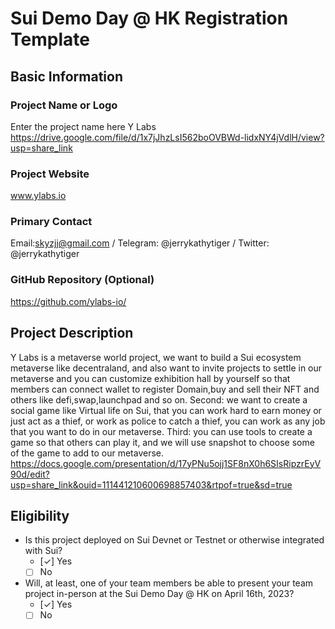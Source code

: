 # Sui Demo Day @ HK Registration Template

## Basic Information

### Project Name or Logo

Enter the project name here
Y Labs
https://drive.google.com/file/d/1x7jJhzLsI562boOVBWd-lidxNY4jVdlH/view?usp=share_link

### Project Website

www.ylabs.io

### Primary Contact

Email:skyzjj@gmail.com / Telegram: @jerrykathytiger / Twitter: @jerrykathytiger

### GitHub Repository (Optional)

https://github.com/ylabs-io/

## Project Description 
Y Labs is a metaverse world project, we want to build a Sui ecosystem metaverse like decentraland, and also want to invite projects to settle in our metaverse and you can customize exhibition hall by yourself so that members can connect wallet to register Domain,buy and sell their NFT and others like defi,swap,launchpad and so on. Second: we want to create a social game like Virtual life on Sui, that you can work hard to earn money or just act as a thief, or work as police to catch a thief, you can work as any job that you want to do in our metaverse. Third: you can use tools to create a game so that others can play it, and we will use snapshot to choose some of the game to add to our metaverse.
https://docs.google.com/presentation/d/17yPNu5ojj1SF8nX0h6SIsRipzrEyV90d/edit?usp=share_link&ouid=111441210600698857403&rtpof=true&sd=true

## Eligibility

- Is this project deployed on Sui Devnet or Testnet or otherwise integrated with Sui?
    - [✓] Yes
    - [ ] No
- Will, at least, one of your team members be able to present your team project in-person at the Sui Demo Day @ HK on April 16th, 2023?
    - [✓] Yes
    - [ ] No
